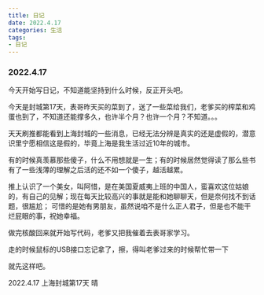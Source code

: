 ```yaml
---
title: 日记
date: 2022.4.17
categories: 生活
tags: 
- 日记
---
```





### 2022.4.17  

今天开始写日记，不知道能坚持到什么时候，反正开头吧。

今天是封城第17天，表哥昨天买的菜到了，送了一些菜给我们，老爹买的榨菜和鸡蛋也到了，不知道还能撑多久，也许半个月？也许一个月？不知道。。。

天天刷推都能看到上海封城的一些消息，已经无法分辨是真实的还是虚假的，潜意识里宁愿相信这是假的，毕竟上海是我生活过近10年的城市。

有的时候真羡慕那些傻子，什么不用想就是一生；有的时候居然觉得读了那么些书有了一些浅薄的理解之后活的还不如一个傻子，越活越累。

推上认识了一个美女，叫阿惜，是在美国夏威夷上班的中国人，蛮喜欢这位姑娘的，有自己的见解；现在每天比较高兴的事就是能和她聊聊天，但是奈何找不到话题，很尴尬；
可惜的是她有男朋友，虽然说咱不是什么正人君子，但是也不能干烂屁眼的事，祝她幸福。

做完核酸回来就开始写代码，老爹又把我催着去表哥家学习。

走的时候鼠标的USB接口忘记拿了，擦，得叫老爹过来的时候帮忙带一下

就先这样吧。

2022.4.17
上海封城第17天   晴